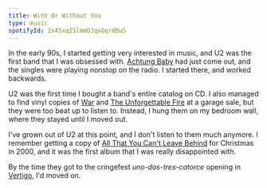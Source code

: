 ```yaml
---
title: With Or Without You
type: music
spotifyId: 2x45xqISlmmDJqxOqr8BuS
---
```


In the early 90s, I started getting very interested in music, and U2 was the first band that I was obsessed with. [Achtung Baby](https://open.spotify.com/album/0ta5VdkJcpdVnNrn7g4cZe) had just come out, and the singles were playing nonstop on the radio. I started there, and worked backwards.

U2 was the first time I bought a band's entire catalog on CD. I also managed to find vinyl copies of [War](https://open.spotify.com/album/6GaqU0TlYBKHUiSJ0AT9A2) and [The Unforgettable Fire](https://open.spotify.com/album/4JfQDfKe4N5NCEyMP1mYT6) at a garage sale, but they were too beat up to listen to. Instead, I hung them on my bedroom wall, where they stayed until I moved out.

I've grown out of U2 at this point, and I don't listen to them much anymore. I remember getting a copy of [All That You Can't Leave Behind](https://open.spotify.com/album/7gskILm9UyDvFlmmAoqn2g) for Christmas in 2000, and it was the first album that I was really disappointed with.

By the time they got to the cringefest _uno-dos-tres-catorce_ opening in [Vertigo](https://open.spotify.com/track/1gVVSmhWjci8l9Vrsl6HaS), I'd moved on.
